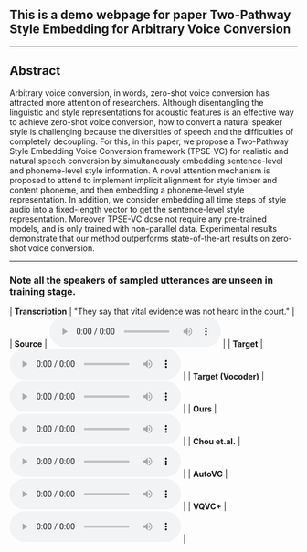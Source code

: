 ## This is a demo webpage for paper Two-Pathway Style Embedding for Arbitrary Voice Conversion
- - -
## Abstract
Arbitrary voice conversion, in words, zero-shot voice conversion has attracted more attention of researchers. Although disentangling the linguistic and style representations for acoustic features is an effective way to achieve zero-shot voice conversion, how to convert a natural speaker style is challenging because the diversities of speech and the difficulties of completely decoupling.  For this, in this paper, we propose a Two-Pathway Style Embedding Voice Conversion framework (TPSE-VC) for realistic and natural speech conversion by simultaneously embedding sentence-level and phoneme-level style information. A novel attention mechanism is proposed  to attend to implement implicit alignment for style timber and content phoneme, and then embedding a phoneme-level style representation. In addition,  we consider embedding all time steps of style audio into a fixed-length vector to get the sentence-level style representation. Moreover TPSE-VC dose not require any pre-trained models, and is only trained with non-parallel data. Experimental results demonstrate that our method outperforms  state-of-the-art results on zero-shot voice conversion.
- - -


### Note all the speakers of sampled utterances are unseen in training stage.
| **Transcription** | "They say that vital evidence was not heard in the court." |
| **Source** | <audio src="wavs/p249_169_p257_035/origin_source_p249_169.wav" controls preload></audio> |
| **Target** | <audio src="wavs/p249_169_p257_035/origin_target_p257_035.wav" controls preload></audio> |
| **Target (Vocoder)** | <audio src="wavs/p249_169_p257_035/vocoder_targetp257_035.wav" controls preload></audio> |
| **Ours** | <audio src="wavs/p249_169_p257_035/converted_proposed.wav" controls preload></audio> |
| **Chou et.al.** | <audio src="wavs/p249_169_p257_035/converted_adainvc.wav" controls preload></audio> |
| **AutoVC** | <audio src="wavs/p249_169_p257_035/converted_autovc.wav" controls preload></audio> |
| **VQVC+** | <audio src="wavs/p249_169_p257_035/converted_vqvc+.wav" controls preload></audio> |
